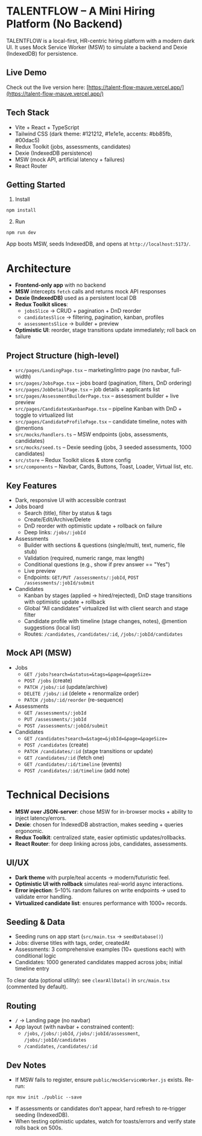 # TALENTFLOW – A Mini Hiring Platform (No Backend)

TALENTFLOW is a local-first, HR-centric hiring platform with a modern dark UI. It uses Mock Service Worker (MSW) to simulate a backend and Dexie (IndexedDB) for persistence.

## Live Demo

Check out the live version here: [https://talent-flow-mauve.vercel.app/](https://talent-flow-mauve.vercel.app/)

## Tech Stack

- Vite + React + TypeScript
- Tailwind CSS (dark theme: #121212, #1e1e1e, accents: #bb85fb, #00dac5)
- Redux Toolkit (jobs, assessments, candidates)
- Dexie (IndexedDB persistence)
- MSW (mock API, artificial latency + failures)
- React Router

## Getting Started

1. Install

```
npm install
```

2. Run

```
npm run dev
```

App boots MSW, seeds IndexedDB, and opens at `http://localhost:5173/`.

# Architecture

- **Frontend-only app** with no backend
- **MSW** intercepts `fetch` calls and returns mock API responses
- **Dexie (IndexedDB)** used as a persistent local DB
- **Redux Toolkit slices**:
  - `jobsSlice` → CRUD + pagination + DnD reorder
  - `candidatesSlice` → filtering, pagination, kanban, profiles
  - `assessmentsSlice` → builder + preview
- **Optimistic UI**: reorder, stage transitions update immediately; roll back on failure

## Project Structure (high-level)

- `src/pages/LandingPage.tsx` – marketing/intro page (no navbar, full-width)
- `src/pages/JobsPage.tsx` – jobs board (pagination, filters, DnD ordering)
- `src/pages/JobDetailPage.tsx` – job details + applicants list
- `src/pages/AssessmentBuilderPage.tsx` – assessment builder + live preview
- `src/pages/CandidatesKanbanPage.tsx` – pipeline Kanban with DnD + toggle to virtualized list
- `src/pages/CandidateProfilePage.tsx` – candidate timeline, notes with @mentions
- `src/mocks/handlers.ts` – MSW endpoints (jobs, assessments, candidates)
- `src/mocks/seed.ts` – Dexie seeding (jobs, 3 seeded assessments, 1000 candidates)
- `src/store` – Redux Toolkit slices & store config
- `src/components` – Navbar, Cards, Buttons, Toast, Loader, Virtual list, etc.

## Key Features

- Dark, responsive UI with accessible contrast
- Jobs board
  - Search (title), filter by status & tags
  - Create/Edit/Archive/Delete
  - DnD reorder with optimistic update + rollback on failure
  - Deep links: `/jobs/:jobId`
- Assessments
  - Builder with sections & questions (single/multi, text, numeric, file stub)
  - Validation (required, numeric range, max length)
  - Conditional questions (e.g., show if prev answer == "Yes")
  - Live preview
  - Endpoints: `GET/PUT /assessments/:jobId`, `POST /assessments/:jobId/submit`
- Candidates
  - Kanban by stages (applied → hired/rejected), DnD stage transitions with optimistic update + rollback
  - Global “All candidates” virtualized list with client search and stage filter
  - Candidate profile with timeline (stage changes, notes), @mention suggestions (local list)
  - Routes: `/candidates`, `/candidates/:id`, `/jobs/:jobId/candidates`

## Mock API (MSW)

- Jobs
  - `GET /jobs?search=&status=&tags=&page=&pageSize=`
  - `POST /jobs` (create)
  - `PATCH /jobs/:id` (update/archive)
  - `DELETE /jobs/:id` (delete + renormalize order)
  - `PATCH /jobs/:id/reorder` (re-sequence)
- Assessments
  - `GET /assessments/:jobId`
  - `PUT /assessments/:jobId`
  - `POST /assessments/:jobId/submit`
- Candidates
  - `GET /candidates?search=&stage=&jobId=&page=&pageSize=`
  - `POST /candidates` (create)
  - `PATCH /candidates/:id` (stage transitions or update)
  - `GET /candidates/:id` (fetch one)
  - `GET /candidates/:id/timeline` (events)
  - `POST /candidates/:id/timeline` (add note)

# Technical Decisions

- **MSW over JSON-server**: chose MSW for in-browser mocks + ability to inject latency/errors.
- **Dexie**: chosen for IndexedDB abstraction, makes seeding + queries ergonomic.
- **Redux Toolkit**: centralized state, easier optimistic updates/rollbacks.
- **React Router**: for deep linking across jobs, candidates, assessments.

## UI/UX

- **Dark theme** with purple/teal accents → modern/futuristic feel.
- **Optimistic UI with rollback** simulates real-world async interactions.
- **Error injection**: 5–10% random failures on write endpoints → used to validate error handling.
- **Virtualized candidate list**: ensures performance with 1000+ records.

## Seeding & Data

- Seeding runs on app start (`src/main.tsx` → `seedDatabase()`)
- Jobs: diverse titles with tags, order, createdAt
- Assessments: 3 comprehensive examples (10+ questions each) with conditional logic
- Candidates: 1000 generated candidates mapped across jobs; initial timeline entry

To clear data (optional utility): see `clearAllData()` in `src/main.tsx` (commented by default).

## Routing

- `/` → Landing page (no navbar)
- App layout (with navbar + constrained content):
  - `/jobs`, `/jobs/:jobId`, `/jobs/:jobId/assessment`, `/jobs/:jobId/candidates`
  - `/candidates`, `/candidates/:id`

## Dev Notes

- If MSW fails to register, ensure `public/mockServiceWorker.js` exists. Re-run:

```
npx msw init ./public --save
```

- If assessments or candidates don’t appear, hard refresh to re-trigger seeding (IndexedDB).
- When testing optimistic updates, watch for toasts/errors and verify state rolls back on 500s.
